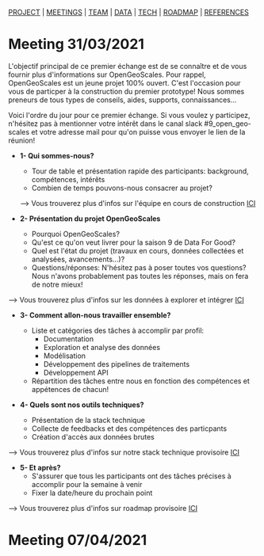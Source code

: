 [PROJECT](./index.html) | [MEETINGS](./meetings.html) | [TEAM](./team.html) | [DATA](./data.html)  | [TECH](./tech.html) | [ROADMAP](./roadmap.html) | [REFERENCES](./references.html)


# Meeting 31/03/2021

L'objectif principal de ce premier échange est de se connaître et de vous fournir plus d'informations sur OpenGeoScales.
Pour rappel, OpenGeoScales est un jeune projet 100% ouvert. C'est l'occasion pour vous de particper à la construction du premier prototype!
Nous sommes preneurs de tous types de conseils, aides, supports, connaissances...

Voici l'ordre du jour pour ce premier échange. Si vous voulez y participez, n'hésitez pas à mentionner votre intérêt dans le canal slack #9_open_geo-scales et votre adresse mail pour qu'on puisse vous envoyer le lien de la réunion!

- **1- Qui sommes-nous?**
  - Tour de table et présentation rapide des participants: background, compétences, intérêts
  - Combien de temps pouvons-nous consacrer au projet? 
 
  --> Vous trouverez plus d'infos sur l'équipe en cours de construction [ICI](./pages/team.html)

- **2- Présentation du projet OpenGeoScales**
  - Pourquoi OpenGeoScales?
  - Qu'est ce qu'on veut livrer pour la saison 9 de Data For Good?
  - Quel est l'état du projet (travaux en cours, données collectées et analysées, avancements...)?
  - Questions/réponses: N'hésitez pas à poser toutes vos questions? Nous n'avons probablement pas toutes les réponses, mais on fera de notre mieux! 
  
--> Vous trouverez plus d'infos sur les données à explorer et intégrer [ICI](./pages/data.html)

- **3- Comment allon-nous travailler ensemble?**
  - Liste et catégories des tâches à accomplir par profil: 
    - Documentation 
    - Exploration et analyse des données
    - Modélisation
    - Développement des pipelines de traitements
    - Développement API
  - Répartition des tâches entre nous en fonction des compétences et appétences de chacun!

- **4- Quels sont nos outils techniques?**
  - Présentation de la stack technique
  - Collecte de feedbacks et des compétences des particpants
  - Création d'accès aux données brutes

--> Vous trouverez plus d'infos sur notre stack technique provisoire [ICI](./pages/tech.html)

- **5- Et après?**
  - S'assurer que tous les participants ont des tâches précises à accomplir pour la semaine à venir
  - Fixer la date/heure du prochain point 

--> Vous trouverez plus d'infos sur roadmap provisoire [ICI](./pages/roadmap.html)

# Meeting 07/04/2021

